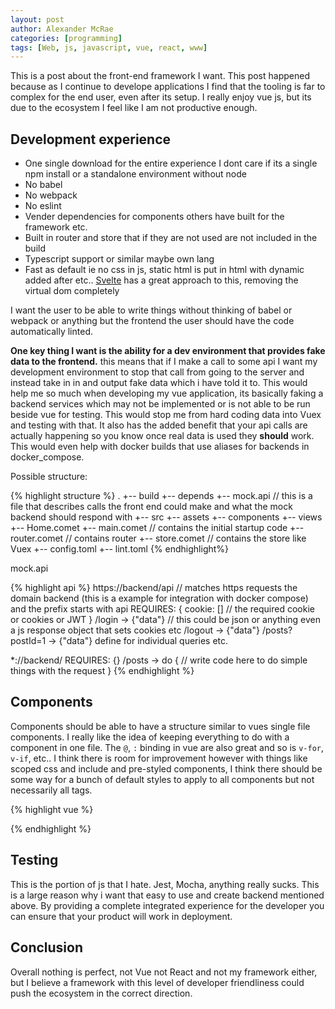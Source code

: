 ```yaml
---
layout: post
author: Alexander McRae
categories: [programming]
tags: [Web, js, javascript, vue, react, www]
---
```


This is a post about the front-end framework I want. This post happened because as I continue to develope applications I find that the tooling is far to complex for the end user, even after its setup. I really enjoy vue js, but its due to the ecosystem I feel like I am not productive enough.

## Development experience

- One single download for the entire experience I dont care if its a single npm install or a standalone environment without node
- No babel
- No webpack
- No eslint
- Vender dependencies for components others have built for the framework etc.
- Built in router and store that if they are not used are not included in the build
- Typescript support or similar maybe own lang
- Fast as default ie no css in js, static html is put in html with dynamic added after etc.. [Svelte](https://svelte.dev/) has a great approach to this, removing the virtual dom completely

I want the user to be able to write things without thinking of babel or webpack or anything but the frontend
the user should have the code automatically linted.

**One key thing I want is the ability for a dev environment that provides fake data to the frontend.** this means that if I make a call to some api I want my development environment to stop that call from going to the server and instead take in in and output fake data which i have told it to. This would help me so much when developing my vue application, its basically faking a backend services which may not be implemented or is not able to be run beside vue for testing. This would stop me from hard coding data into Vuex and testing with that. It also has the added benefit that your api calls are actually happening so you know once real data is used they **should** work. This would even help with docker builds that use aliases for backends in docker_compose.

Possible structure:

{% highlight structure %}
.
+-- build
+-- depends
+-- mock.api // this is a file that describes calls the front end could make and what the mock backend should respond with
+-- src
    +-- assets
    +-- components
    +-- views
        +-- Home.comet
    +-- main.comet // contains the initial startup code
    +-- router.comet // contains router
    +-- store.comet // contains the store like Vuex 
+-- config.toml
+-- lint.toml
{% endhighlight%}

mock.api

{% highlight api %}
https://backend/api // matches https requests the domain backend (this is a example for integration with docker compose) and the prefix starts with api
    REQUIRES: {
        cookie: [] // the required cookie or cookies or JWT
    }
    /login -> {"data"} // this could be json or anything even a js response object that sets cookies etc
    /logout -> {"data"} 
    /posts?postId=1 -> {"data"} define for individual queries etc.

*://backend/
    REQUIRES: {}
    /posts -> do {
        // write code here to do simple things with the request
    }
{% endhighlight %}

## Components

Components should be able to have a structure similar to vues single file components.
I really like the idea of keeping everything to do with a component in one file.
The `@`, `:` binding in vue are also great and so is `v-for`, `v-if`, etc.. I think there is room for improvement however with things like scoped css and include and pre-styled components, I think there should be some way for a bunch of default styles to apply to all components but not necessarily all tags.

{% highlight vue %}
<template>
<div>
    This is a component
</div>
</template>

<script>
// imports here

export {
    props: {..props},
    data: {..data},
    methods: {..methods}
}
</script>

<style>

</style>
{% endhighlight %}

## Testing

This is the portion of js that I hate. Jest, Mocha, anything really sucks. This is a large reason why i want that easy to use and create backend mentioned above. By providing a complete integrated experience for the developer you can ensure that your product will work in deployment.

## Conclusion

Overall nothing is perfect, not Vue not React and not my framework either, but I believe a framework with this level of developer friendliness could push the ecosystem in the correct direction.


